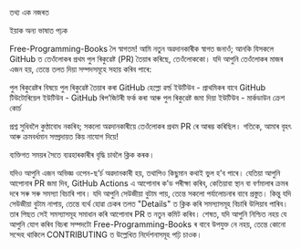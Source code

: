 তথ্য এক নজৰত


ইয়াক অন্য ভাষাত পঢ়ক


Free-Programming-Books লৈ স্বাগতম!
আমি নতুন অৱদানকাৰীক স্বাগত জনাওঁ; আনকি যিসকলে GitHub ত তেওঁলোকৰ প্ৰথম পুল ৰিকুৱেষ্ট (PR) তৈয়াৰ কৰিছে, তেওঁলোককো। যদি আপুনি তেওঁলোকৰ মাজৰ এজন হয়, তেন্তে তলত দিয়া সম্পদসমূহে সহায় কৰিব পাৰে:

পুল ৰিকুৱেষ্টৰ বিষয়ে
পুল ৰিকুৱেষ্ট তৈয়াৰ কৰা
GitHub হেল্লো ৱৰ্ল্ড
ইউটিউব - প্ৰাথমিকৰ বাবে GitHub টিউটোৰিয়েল
ইউটিউব - GitHub ৰিপ’জিটৰী ফৰ্ক কৰা আৰু পুল ৰিকুৱেষ্ট জমা দিয়া
ইউটিউব - মাৰ্কডাউন ক্ৰেশ কোৰ্চ

প্ৰশ্ন সুধিবলৈ কুণ্ঠাবোধ নকৰিব; সকলো অৱদানকাৰীয়ে তেওঁলোকৰ প্ৰথম PR ৰে আৰম্ভ কৰিছিল। গতিকে, আমাৰ বৃহৎ আৰু ক্ৰমবৰ্ধমান সম্প্ৰদায়ত কিয় নাযোগ দিয়ে!

ব্যক্তিগত সময়ৰ সৈতে ব্যৱহাৰকাৰীৰ বৃদ্ধি চাবলৈ ক্লিক কৰক।





যদিও আপুনি এজন অভিজ্ঞ ওপেন-ছ’ৰ্চ অৱদানকাৰী হয়, তথাপিও কিছুমান কথাই ভুল হ’ব পাৰে। যেতিয়া আপুনি আপোনাৰ PR জমা দিব, GitHub Actions এ আপোনাৰ ক’ড পৰীক্ষা কৰিব, কেতিয়াবা স্থান বা বৰ্ণমালাৰ ক্ৰমৰ দৰে সৰু সৰু সমস্যা বিচাৰি পাব। যদি আপুনি সেউজীয়া বুটাম পায়, তেন্তে সকলো পৰ্যালোচনাৰ বাবে প্ৰস্তুত। কিন্তু যদি সেউজীয়া বুটাম নাপায়, তেন্তে ব্যৰ্থ হোৱা চেকৰ তলত "Details" ত ক্লিক কৰি সমস্যাসমূহ বিচাৰি উলিয়াব পাৰিব। তাৰ পিছত সেই সমস্যাসমূহ সমাধান কৰি আপোনাৰ PR ত নতুন কমিট কৰিব।
শেষত, যদি আপুনি নিশ্চিত নহয় যে আপুনি যোগ কৰিব বিচৰা সম্পদটো Free-Programming-Books ৰ বাবে উপযুক্ত নে নহয়, তেন্তে কোনো সন্দেহ থাকিলে CONTRIBUTING ত উল্লেখিত নিৰ্দেশনাসমূহ পঢ়ি চাওক।
